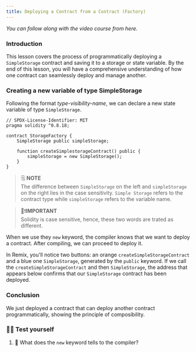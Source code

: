 ```yaml
---
title: Deploying a Contract from a Contract (Factory)
---
```



_You can follow along with the video course from here._

<a name="top"></a>
### Introduction
This lesson covers the process of programmatically deploying a `SimpleStorage` contract and saving it to a storage or state variable. By the end of this lesson, you will have a comprehensive understanding of how one contract can seamlessly deploy and manage another.

### Creating a new variable of type SimpleStorage

Following the format *type-visibility-name*, we can declare a new state variable of type `SimpleStorage`.

```solidity
// SPDX-License-Identifier: MIT
pragma solidity ^0.8.18;

contract StorageFactory {
    SimpleStorage public simpleStorage;

    function createSimplestorageContract() public {
        simpleStorage = new SimpleStorage();
    }
}
```
> 🗒️ **NOTE** <br>
The difference between `SimpleStorage` on the left and `simpleStorage` on the right lies in the case sensitivity. `Simple Storage` refers to the contract type while `simpleStorage` refers to the variable name.

> 👀❗**IMPORTANT** <br>
Solidity is case sensitive, hence, these two words are trated as different.

When we use they `new` keyword, the compiler knows that we want to deploy a contract. After compiling, we can proceed to deploy it.

In Remix, you'll notice two buttons: an orange `createSimpleStorageContract` and a blue one `SimpleStorage`, generated by the `public` keyword. If we call the `createSimpleStorageContract` and then `SimpleStorage`, the address that appears below confirms that our `SimpleStorage` contract has been deployed.

### Conclusion
We just deployed a contract that can deploy another contract programmatically, showing the principle of composibility.

### 🧑‍💻 Test yourself
1. 📕 What does the `new` keyword tells to the compiler?
